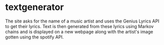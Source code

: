 # textgenerator
The site asks for the name of a music artist and uses the Genius Lyrics API to get their lyrics.
Text is then generated from these lyrics using Markov chains and is displayed on a new webpage along with the artist's image gotten using the spotify API. 

